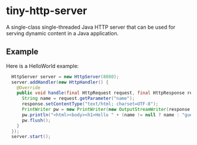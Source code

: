 # tiny-http-server

A single-class single-threaded Java HTTP server that can be used for serving dynamic content in a Java application.

## Example

Here is a HelloWorld example:

```java
  HttpServer server = new HttpServer(8080);
  server.addHandler(new HttpHandler() {
    @Override
    public void handle(final HttpRequest request, final HttpResponse response) {
      String name = request.getParameter("name");
      response.setContentType("text/html; charset=UTF-8");
      PrintWriter pw = new PrintWriter(new OutputStreamWriter(response.getOutputStream(), "UTF-8"));
      pw.println("<html><body><h1>Hello " + (name != null ? name : "guest") + "!</h1></body></html>");
      pw.flush();
    }
  });
  server.start();
```
